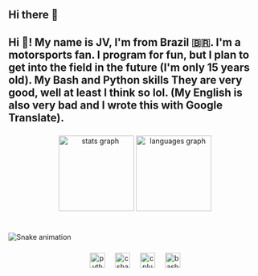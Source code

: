 ## Hi there 👋

<!--
**JVLEGEND0/JVLEGEND0** is a ✨ _special_ ✨ repository because its `README.md` (this file) appears on your GitHub profile.-->

<h2 align="left">Hi 👋! My name is JV, I'm from Brazil 🇧🇷. I'm a motorsports fan. I program for fun, but I plan to get into the field in the future (I'm only 15 years old). My Bash and Python skills They are very good, well at least I think so lol. (My English is also very bad and I wrote this with Google Translate).</h2>

###

<div align="center">
  <img src="https://github-readme-stats.vercel.app/api?username=JVLEGEND0&hide_title=false&hide_rank=false&show_icons=true&include_all_commits=true&count_private=true&disable_animations=false&theme=dracula&locale=en&hide_border=false" height="150" alt="stats graph"  />
  <img src="https://github-readme-stats.vercel.app/api/top-langs?username=JVLEGEND0&locale=en&hide_title=false&layout=compact&card_width=320&langs_count=5&theme=dracula&hide_border=false" height="150" alt="languages graph"  />
</div>

###

<br clear="both">

<img src="https://raw.githubusercontent.com/JVLEGEND0/JVLEGEND0/output/snake.svg" alt="Snake animation"/>

###

<div align="center">
  <img src="https://cdn.jsdelivr.net/gh/devicons/devicon/icons/python/python-original.svg" height="30" alt="python logo"  />
  <img width="12" />
  <img src="https://cdn.jsdelivr.net/gh/devicons/devicon/icons/csharp/csharp-original.svg" height="30" alt="csharp logo"  />
  <img width="12" />
  <img src="https://cdn.jsdelivr.net/gh/devicons/devicon/icons/cplusplus/cplusplus-original.svg" height="30" alt="cplusplus logo"  />
  <img width="12" />
  <img src="https://cdn.jsdelivr.net/gh/devicons/devicon/icons/bash/bash-original.svg" height="30" alt="bash logo"  />
</div>

###

